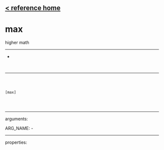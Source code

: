 [< reference home](ceammc_lib.html)
---

# max


higher math

---

-
<br>


---


```



[max]


            
```

---
arguments:

ARG_NAME: -<br>

---
properties:


